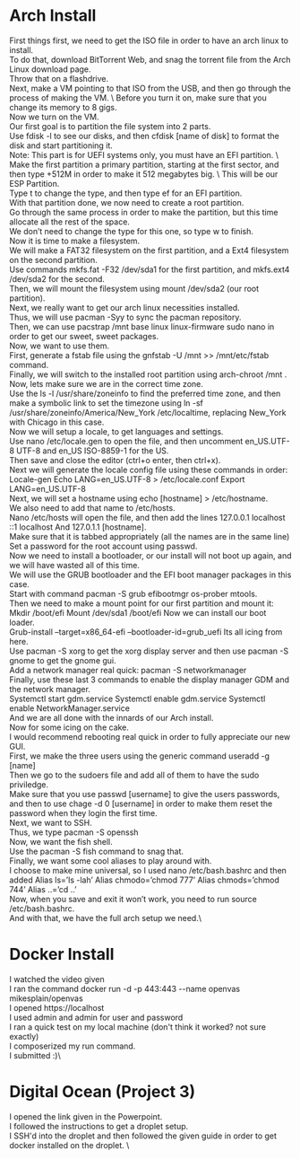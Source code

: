 # Arch Install

First things first, we need to get the ISO file in order to have an arch linux to install. \
To do that, download BitTorrent Web, and snag the torrent file from the Arch Linux download page. \
Throw that on a flashdrive.\
Next, make a VM pointing to that ISO from the USB, and then go through the process of making the VM. \ 
Before you turn it on, make sure that you change its memory to 8 gigs. \
Now we turn on the VM.\
Our first goal is to partition the file system into 2 parts. \
Use fdisk -l to see our disks, and then cfdisk [name of disk] to format the disk and start partitioning it. \
Note: This part is for UEFI systems only, you must have an EFI partition. \ 
Make the first partition a primary partition, starting at the first sector, and then type +512M in order to make it 512 megabytes big. \ 
This will be our ESP Partition. \
Type t to change the type, and then type ef for an EFI partition. \
With that partition done, we now need to create a root partition. \
Go through the same process in order to make the partition, but this time allocate all the rest of the space. \
We don’t need to change the type for this one, so type w to finish. \
Now it is time to make a filesystem. \
We will make a FAT32 filesystem on the first partition, and a Ext4 filesystem on the second partition. \
Use commands mkfs.fat -F32 /dev/sda1 for the first partition, and mkfs.ext4 /dev/sda2 for the second. \
Then, we will mount the filesystem using mount /dev/sda2 (our root partition). \
Next, we really want to get our arch linux necessities installed. \
Thus, we will use pacman -Syy to sync the pacman repository. \
Then, we can use pacstrap /mnt base linux linux-firmware sudo nano in order to get our sweet, sweet packages. \
Now, we want to use them. \
First, generate a fstab file using the gnfstab -U /mnt >> /mnt/etc/fstab command. \
Finally, we will switch to the installed root partition using arch-chroot /mnt . \
Now, lets make sure we are in the correct time zone. \
Use the ls -l /usr/share/zoneinfo to find the preferred time zone, and then make a symbolic link to set the timezone using ln -sf /usr/share/zoneinfo/America/New_York /etc/localtime, replacing New_York with Chicago in this case. \
Now we will setup a locale, to get languages and settings. \
Use nano /etc/locale.gen to open the file, and then uncomment en_US.UTF-8 UTF-8 and en_US ISO-8859-1 for the US. \
Then save and close the editor (ctrl+o enter, then ctrl+x). \
Next we will generate the locale config file using these commands in order: Locale-gen Echo LANG=en_US.UTF-8 > /etc/locale.conf Export LANG=en_US.UTF-8 \
Next, we will set a hostname using echo [hostname] > /etc/hostname. \
We also need to add that name to /etc/hosts. \
Nano /etc/hosts will open the file, and then add the lines 127.0.0.1 localhost ::1 localhost And 127.0.1.1 [hostname]. \
Make sure that it is tabbed appropriately (all the names are in the same line) \
Set a password for the root account using passwd. \
Now we need to install a bootloader, or our install will not boot up again, and we will have wasted all of this time. \
We will use the GRUB bootloader and the EFI boot manager packages in this case. \
Start with command pacman -S grub efibootmgr os-prober mtools. \
Then we need to make a mount point for our first partition and mount it: Mkdir /boot/efi Mount /dev/sda1 /boot/efi Now we can install our boot loader. \
Grub-install –target=x86_64-efi –bootloader-id=grub_uefi Its all icing from here. \
Use pacman -S xorg to get the xorg display server and then use pacman -S gnome to get the gnome gui. \
Add a network manager real quick: pacman -S networkmanager \
Finally, use these last 3 commands to enable the display manager GDM and the network manager. \
Systemctl start gdm.service Systemctl enable gdm.service Systemctl enable NetworkManager.service \
And we are all done with the innards of our Arch install. \
Now for some icing on the cake. \
I would recommend rebooting real quick in order to fully appreciate our new GUI. \
First, we make the three users using the generic command useradd -g [name] \
Then we go to the sudoers file and add all of them to have the sudo priviledge. \
Make sure that you use passwd [username] to give the users passwords, and then to use chage -d 0 [username] in order to make them reset the password when they login the first time. \
Next, we want to SSH. \
Thus, we type pacman -S openssh \
Now, we want the fish shell. \
Use the pacman -S fish command to snag that. \
Finally, we want some cool aliases to play around with. \
I choose to make mine universal, so I used nano /etc/bash.bashrc and then added Alias ls=’ls -lah’ Alias chmodo=’chmod 777’ Alias chmods=’chmod 744’ Alias ..=’cd ..’ \
Now, when you save and exit it won’t work, you need to run source /etc/bash.bashrc. \
And with that, we have the full arch setup we need.\

# Docker Install

I watched the video given \
I ran the command docker run -d -p 443:443 --name openvas mikesplain/openvas \
I opened https://localhost \
I used admin and admin for user and password \
I ran a quick test on my local machine (don't think it worked? not sure exactly) \
I composerized my run command. \
I submitted :)\

# Digital Ocean (Project 3)

I opened the link given in the Powerpoint. \
I followed the instructions to get a droplet setup. \
I SSH'd into the droplet and then followed the given guide in order to get docker installed on the droplet. \

